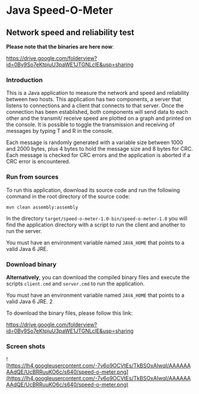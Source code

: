 # Java Speed-O-Meter #

## Network speed and reliability test ##

**Please note that the binaries are here now**:

https://drive.google.com/folderview?id=0By9So7eKtpjuU3paWE1JTGNLclE&usp=sharing

### Introduction ###

This is a Java application to measure the network and speed and reliability between two hosts. This application has two components, a server that listens to connections and a client that connects to that server. Once the connection has been established, both components will send data to each other and the transmit/ receive speed are plotted on a graph and printed on the console. It is possible to toggle the transmission and receiving of messages by typing T and R in the console.

Each message is randomly generated with a variable size between 1000 and 2000 bytes, plus 4 bytes to hold the message size and 8 bytes for CRC. Each message is checked for CRC errors and the application is aborted if a CRC error is encountered.

### Run from sources ###

To run this application, download its source code and run the following command in the root directory of the source code:

```
mvn clean assembly:assembly
```

In the directory `target/speed-o-meter-1.0-bin/speed-o-meter-1.0` you will find the application directory with a script to run the client and another to run the server.

You must have an environment variable named `JAVA_HOME` that points to a valid Java 6 JRE.

### Download binary ###

**Alternatively**, you can download the compiled binary files and execute the scripts `client.cmd` and `server.cmd` to run the application.

You must have an environment variable named `JAVA_HOME` that points to a valid Java 6 JRE.
2

To download the binary files, please follow this link:

https://drive.google.com/folderview?id=0By9So7eKtpjuU3paWE1JTGNLclE&usp=sharing

### Screen shots ###

![https://lh4.googleusercontent.com/-7v6o9OCVtEs/TkBSOxAIwqI/AAAAAAAAdQE/UcBRRuuKO6c/s640/speed-o-meter.png](https://lh4.googleusercontent.com/-7v6o9OCVtEs/TkBSOxAIwqI/AAAAAAAAdQE/UcBRRuuKO6c/s640/speed-o-meter.png)